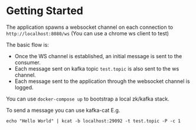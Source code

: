 # Getting Started

The application spawns a websocket channel on each connection to `http://localhost:8080/ws` (You can use a chrome ws
client to test)

The basic flow is:

* Once the WS channel is established, an initial message is sent to the consumer.
* Each message sent on kafka topic `test.topic` is also sent to the ws channel.
* Each message sent to the application through the websocket channel is logged.

You can use `docker-compose up` to bootstrap a local zk/kafka stack.

To send a message you can use kafka-cat
E.g.

```shell
echo "Hello World" | kcat -b localhost:29092 -t test.topic -P -c 1
```
